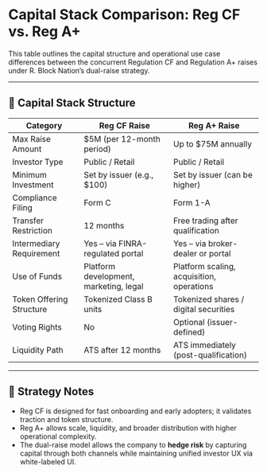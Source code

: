 # Capital Stack Comparison: Reg CF vs. Reg A+

This table outlines the capital structure and operational use case differences between the concurrent Regulation CF and Regulation A+ raises under R. Block Nation’s dual-raise strategy.

---

## 💼 Capital Stack Structure

| Category                  | Reg CF Raise                         | Reg A+ Raise                          |
|---------------------------|--------------------------------------|---------------------------------------|
| Max Raise Amount          | $5M (per 12-month period)            | Up to $75M annually                   |
| Investor Type             | Public / Retail                      | Public / Retail                       |
| Minimum Investment        | Set by issuer (e.g., $100)           | Set by issuer (can be higher)        |
| Compliance Filing         | Form C                               | Form 1-A                              |
| Transfer Restriction      | 12 months                            | Free trading after qualification     |
| Intermediary Requirement  | Yes – via FINRA-regulated portal     | Yes – via broker-dealer or portal    |
| Use of Funds              | Platform development, marketing, legal | Platform scaling, acquisition, operations |
| Token Offering Structure  | Tokenized Class B units              | Tokenized shares / digital securities |
| Voting Rights             | No                                   | Optional (issuer-defined)            |
| Liquidity Path            | ATS after 12 months                  | ATS immediately (post-qualification) |

---

## 🧠 Strategy Notes

- Reg CF is designed for fast onboarding and early adopters; it validates traction and token structure.
- Reg A+ allows scale, liquidity, and broader distribution with higher operational complexity.
- The dual-raise model allows the company to **hedge risk** by capturing capital through both channels while maintaining unified investor UX via white-labeled UI.


